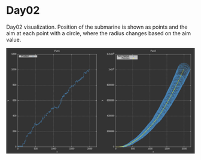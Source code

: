 # Day02

Day02 visualization. Position of the submarine is shown as points and the aim at
each point with a circle, where the radius changes based on the aim value.

![](./figs/day02_plots.png)
